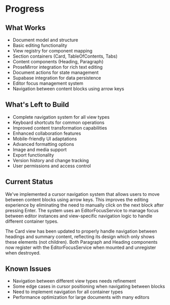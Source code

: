 # Progress

## What Works
- Document model and structure
- Basic editing functionality
- View registry for component mapping
- Section containers (Card, TableOfContents, Tabs)
- Content components (Heading, Paragraph)
- ProseMirror integration for rich text editing
- Document actions for state management
- Supabase integration for data persistence
- Editor focus management system
- Navigation between content blocks using arrow keys

## What's Left to Build
- Complete navigation system for all view types
- Keyboard shortcuts for common operations
- Improved content transformation capabilities
- Enhanced collaboration features
- Mobile-friendly UI adaptations
- Advanced formatting options
- Image and media support
- Export functionality
- Version history and change tracking
- User permissions and access control

## Current Status
We've implemented a cursor navigation system that allows users to move between content blocks using arrow keys. This improves the editing experience by eliminating the need to manually click on the next block after pressing Enter. The system uses an EditorFocusService to manage focus between editor instances and view-specific navigation logic to handle different container types.

The Card view has been updated to properly handle navigation between headings and summary content, reflecting its design which only shows these elements (not children). Both Paragraph and Heading components now register with the EditorFocusService when mounted and unregister when destroyed.

## Known Issues
- Navigation between different view types needs refinement
- Some edge cases in cursor positioning when navigating between blocks
- Need to implement navigation for all container types
- Performance optimization for large documents with many editors
